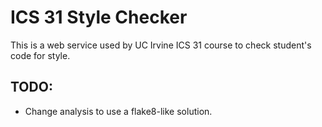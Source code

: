 ICS 31 Style Checker
==========

This is a web service used by UC Irvine ICS 31 course to check student's code for style.

TODO:
-----
* Change analysis to use a flake8-like solution.
